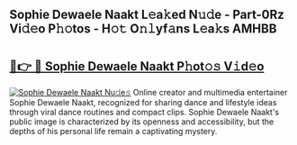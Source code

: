 ## Sophie Dewaele Naakt L𝚎a𝚔ed N𝚞𝚍e - Part-0Rz Vi𝚍𝚎o P𝚑𝚘tos - H𝚘𝚝 O𝚗𝚕yf𝚊ns L𝚎a𝚔s AMHBB

# <h2><a href="http://kf7yva.oniu.top/?m=Sophie+Dewaele+Naakt">🔗👉 🔴 Sophie Dewaele Naakt P𝚑ot𝚘𝚜 V𝚒d𝚎o</a></h2>

[![Sophie Dewaele Naakt Nu𝚍e𝚜](https://i.imgur.com/0qMVB7G.gif)](http://kf7yva.oniu.top/?m=Sophie+Dewaele+Naakt)
Online creator and multimedia entertainer Sophie Dewaele Naakt, recognized for sharing dance and lifestyle ideas through viral dance routines and compact clips. Sophie Dewaele Naakt's public image is characterized by its openness and accessibility, but the depths of his personal life remain a captivating mystery.  

